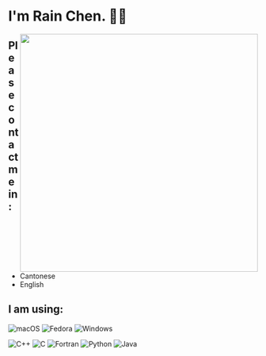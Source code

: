 # I'm Rain Chen. 🏳️‍⚧️

<img align="right" width="480px" src="https://github-readme-stats.vercel.app/api?username=Chen-Rain&show_icons=true&hide_title=false&title_color=9745f5&icon_color=9f4bff&text_color=000000&bg_color=DEG,99ccff,b0ccff,e5ccff,ffccff">

## Please contact me in:

- Cantonese
- English

## I am using:

<p align="left">
    <img alt="macOS" src="https://img.shields.io/badge/macOS-12-AA2FCC?style=for-the-badge&logo=Apple&logoColor=white"/>
    <img alt="Fedora" src="https://img.shields.io/badge/Fedora-36-66A0D5?style=for-the-badge&logo=Fedora&logoColor=white"/>
    <img alt="Windows" src="https://img.shields.io/badge/Windows-11-306FC9?style=for-the-badge&logo=Microsoft&logoColor=white"/>
</p>

<p align="left">
    <img alt="C++" src="https://img.shields.io/badge/C++-E1587E?style=for-the-badge&logo=CPLUSPLUS&logoColor=white"/>
    <img alt="C" src="https://img.shields.io/badge/C-4E4E4E?style=for-the-badge&logo=C&logoColor=white"/>
    <img alt="Fortran" src="https://img.shields.io/badge/Fortran-4C41AB?style=for-the-badge&logo=Fortran&logoColor=white"/>
    <img alt="Python" src="https://img.shields.io/badge/Python-4571A1?style=for-the-badge&logo=Python&logoColor=white"/>
    <img alt="Java" src="https://img.shields.io/badge/Java-A7752F?style=for-the-badge&logo=Java&logoColor=white"/>
</p>
